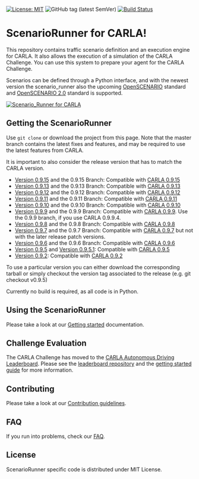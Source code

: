 [![License: MIT](https://img.shields.io/badge/License-MIT-yellow.svg)](https://opensource.org/licenses/MIT)
![GitHub tag (latest SemVer)](https://img.shields.io/github/tag/carla-simulator/scenario_runner.svg)
[![Build Status](https://travis-ci.com/carla-simulator/scenario_runner.svg?branch=master)](https://travis-ci.com/carla/scenario_runner)

ScenarioRunner for CARLA!
========================
This repository contains traffic scenario definition and an execution engine
for CARLA. It also allows the execution of a simulation of the CARLA Challenge.
You can use this system to prepare your agent for the CARLA Challenge.

Scenarios can be defined through a Python interface, and with the newest version
the scenario_runner also the upcoming [OpenSCENARIO](http://www.openscenario.org/) standard and [OpenSCENARIO 2.0](https://www.asam.net/standards/detail/openscenario/v200/) standard is supported.

[![Scenario_Runner for CARLA](Docs/img/scenario_runner_video.png)](https://youtu.be/ChmF8IFagpo?t=68)

Getting the ScenarioRunner
---------------------------

Use `git clone` or download the project from this page. Note that the master
branch contains the latest fixes and features, and may be required to use the latest features from CARLA.

It is important to also consider the release version that has to match the CARLA version.

* [Version 0.9.15](https://github.com/carla-simulator/scenario_runner/releases/tag/v0.9.15) and the 0.9.15 Branch: Compatible with [CARLA 0.9.15](https://github.com/carla-simulator/carla/releases/tag/0.9.15)
* [Version 0.9.13](https://github.com/carla-simulator/scenario_runner/releases/tag/v0.9.13) and the 0.9.13 Branch: Compatible with [CARLA 0.9.13](https://github.com/carla-simulator/carla/releases/tag/0.9.13)
* [Version 0.9.12](https://github.com/carla-simulator/scenario_runner/releases/tag/v0.9.12) and the 0.9.12 Branch: Compatible with [CARLA 0.9.12](https://github.com/carla-simulator/carla/releases/tag/0.9.12)
* [Version 0.9.11](https://github.com/carla-simulator/scenario_runner/releases/tag/v0.9.11) and the 0.9.11 Branch: Compatible with [CARLA 0.9.11](https://github.com/carla-simulator/carla/releases/tag/0.9.11)
* [Version 0.9.10](https://github.com/carla-simulator/scenario_runner/releases/tag/v0.9.10) and the 0.9.10 Branch: Compatible with [CARLA 0.9.10](https://github.com/carla-simulator/carla/releases/tag/0.9.10)
* [Version 0.9.9](https://github.com/carla-simulator/scenario_runner/releases/tag/v0.9.9) and the 0.9.9 Branch: Compatible with [CARLA 0.9.9](https://github.com/carla-simulator/carla/releases/tag/0.9.9). Use the 0.9.9 branch, if you use CARLA 0.9.9.4.
* [Version 0.9.8](https://github.com/carla-simulator/scenario_runner/releases/tag/v0.9.8) and the 0.9.8 Branch: Compatible with [CARLA 0.9.8](https://github.com/carla-simulator/carla/releases/tag/0.9.8)
* [Version 0.9.7](https://github.com/carla-simulator/scenario_runner/releases/tag/v0.9.7) and the 0.9.7 Branch: Compatible with [CARLA 0.9.7](https://github.com/carla-simulator/carla/releases/tag/0.9.7) but not with the later release patch versions.
* [Version 0.9.6](https://github.com/carla-simulator/scenario_runner/releases/tag/v0.9.6) and the 0.9.6 Branch: Compatible with [CARLA 0.9.6](https://github.com/carla-simulator/carla/releases/tag/0.9.6)
* [Version 0.9.5](https://github.com/carla-simulator/scenario_runner/releases/tag/v0.9.5) and [Version 0.9.5.1](https://github.com/carla-simulator/scenario_runner/releases/tag/v0.9.5.1): Compatible with [CARLA 0.9.5](https://github.com/carla-simulator/carla/releases/tag/0.9.5)
* [Version 0.9.2](https://github.com/carla-simulator/scenario_runner/releases/tag/0.9.2): Compatible with [CARLA 0.9.2](https://github.com/carla-simulator/carla/releases/tag/0.9.2)

To use a particular version you can either download the corresponding tarball or simply checkout the version tag associated to the release (e.g. git checkout v0.9.5)

Currently no build is required, as all code is in Python.

Using the ScenarioRunner
------------------------

Please take a look at our [Getting started](Docs/getting_scenariorunner.md)
documentation.

Challenge Evaluation
---------------------

The CARLA Challenge has moved to the [CARLA Autonomous Driving Leaderboard](https://leaderboard.carla.org/). Please see the [leaderboard repository](https://github.com/carla-simulator/leaderboard) and the [getting started guide](https://leaderboard.carla.org/get_started/) for more information.

Contributing
------------

Please take a look at our [Contribution guidelines](https://carla.readthedocs.io/en/latest/#contributing).

FAQ
------

If you run into problems, check our
[FAQ](http://carla.readthedocs.io/en/latest/faq/).

License
-------

ScenarioRunner specific code is distributed under MIT License.
